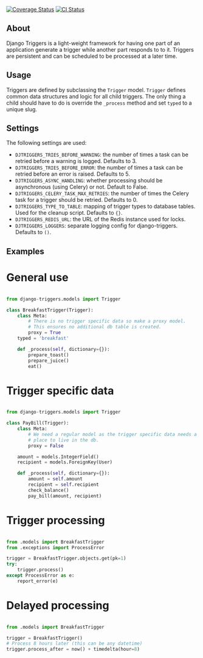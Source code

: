 [![Coverage Status](https://coveralls.io/repos/github/vikingco/django-triggers/badge.svg)](https://coveralls.io/github/vikingco/django-triggers)
[![CI Status](https://travis-ci.org/vikingco/django-triggers.svg?branch=master)](https://travis-ci.org/vikingco/django-triggers)

About
-----

Django Triggers is a light-weight framework for having one part of an
application generate a trigger while another part responds to to it.
Triggers are persistent and can be scheduled to be processed at a later
time.

Usage
-----

Triggers are defined by subclassing the `Trigger` model. `Trigger` defines
common data structures and logic for all child triggers. The only thing a
child should have to do is override the `_process` method and set `typed` to
a unique slug.

Settings
--------

The following settings are used:
- `DJTRIGGERS_TRIES_BEFORE_WARNING`: the number of times a task can be retried before a warning is logged. Defaults to 3.
- `DJTRIGGERS_TRIES_BEFORE_ERROR`: the number of times a task can be retried before an error is raised. Defaults to 5.
- `DJTRIGGERS_ASYNC_HANDLING`: whether processing should be asynchronous (using Celery) or not. Default to False.
- `DJTRIGGERS_CELERY_TASK_MAX_RETRIES`: the number of times the Celery task for a trigger should be retried. Defaults to 0.
- `DJTRIGGERS_TYPE_TO_TABLE`: mapping of trigger types to database tables. Used for the cleanup script. Defaults to `{}`.
- `DJTRIGGERS_REDIS_URL`: the URL of the Redis instance used for locks.
- `DJTRIGGERS_LOGGERS`: separate logging config for django-triggers. Defaults to `()`.


Examples
--------

General use
===========

```python

from django-triggers.models import Trigger

class BreakfastTrigger(Trigger):
    class Meta:
        # There is no trigger specific data so make a proxy model.
        # This ensures no additional db table is created.
        proxy = True
    typed = 'breakfast'

    def _process(self, dictionary={}):
        prepare_toast()
        prepare_juice()
        eat()

```

Trigger specific data
=====================

```python

from django-triggers.models import Trigger

class PayBill(Trigger):
    class Meta:
        # We need a regular model as the trigger specific data needs a
        # place to live in the db.
        proxy = False

    amount = models.IntegerField()
    recipient = models.ForeignKey(User)

    def _process(self, dictionary={}):
        amount = self.amount
        recipient = self.recipient
        check_balance()
        pay_bill(amount, recipient)

```

Trigger processing
==================

```python

from .models import BreakfastTrigger
from .exceptions import ProcessError

trigger = BreakfastTrigger.objects.get(pk=1)
try:
    trigger.process()
except ProcessError as e:
    report_error(e)

```

Delayed processing
==================

```python

from .models import BreakfastTrigger

trigger = BreakfastTrigger()
# Process 8 hours later (this can be any datetime)
trigger.process_after = now() + timedelta(hour=8)

```
